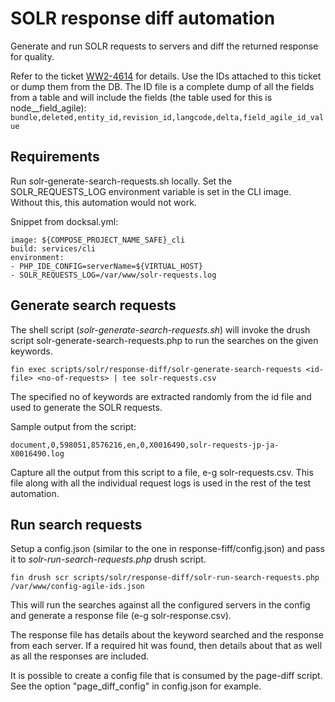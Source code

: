 # SOLR response diff automation

Generate and run SOLR requests to servers and diff the returned response for quality.

Refer to the ticket [WW2-4614](https://idtweb.atlassian.net/browse/WW2-4614) for details. Use the IDs attached to this
ticket or dump them from the DB. The ID file is a complete dump of all the fields from a table and will include the
fields (the table used for this is node__field_agile): `bundle,deleted,entity_id,revision_id,langcode,delta,field_agile_id_value`

## Requirements
Run solr-generate-search-requests.sh locally. Set the SOLR_REQUESTS_LOG environment variable is set in the CLI image.
Without this, this automation would not work.

Snippet from docksal.yml:

```cli:
image: ${COMPOSE_PROJECT_NAME_SAFE}_cli
build: services/cli
environment:
- PHP_IDE_CONFIG=serverName=${VIRTUAL_HOST}
- SOLR_REQUESTS_LOG=/var/www/solr-requests.log
```

## Generate search requests
The shell script (*solr-generate-search-requests.sh*) will invoke the drush script solr-generate-search-requests.php to run the searches on the given keywords.

`fin exec scripts/solr/response-diff/solr-generate-search-requests <id-file> <no-of-requests> | tee solr-requests.csv`

The specified no of keywords are extracted randomly from the id file and used to generate the SOLR requests.

Sample output from the script:

`document,0,598051,8576216,en,0,X0016490,solr-requests-jp-ja-X0016490.log
`

Capture all the output from this script to a file, e-g solr-requests.csv. This file along with all the individual request logs
is used in the rest of the test automation.

## Run search requests
Setup a config.json (similar to the one in response-fiff/config.json) and pass it to *solr-run-search-requests.php* drush script.

`fin drush scr scripts/solr/response-diff/solr-run-search-requests.php /var/www/config-agile-ids.json`

This will run the searches against all the configured servers in the config and generate a response file (e-g solr-response.csv).

The response file has details about the keyword searched and the response from each server. If a required hit was found, then details
about that as well as all the responses are included.

It is possible to create a config file that is consumed by the page-diff script. See the option "page_diff_config" in config.json for example.
